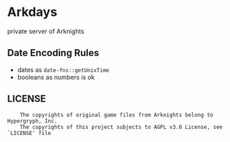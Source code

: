 # Arkdays

private server of Arknights

## Date Encoding Rules

- dates as `date-fns::getUnixTime`
- booleans as numbers is ok

## LICENSE

        The copyrights of original game files from Arknights belong to Hypergryph, Inc.
        The copyrights of this project subjects to AGPL v3.0 License, see `LICENSE' file
